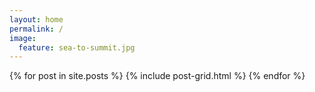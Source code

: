 ```yaml
---
layout: home
permalink: /
image:
  feature: sea-to-summit.jpg
---
```


<div class="tiles">
{% for post in site.posts %}
	{% include post-grid.html %}
{% endfor %}
</div><!-- /.tiles -->
